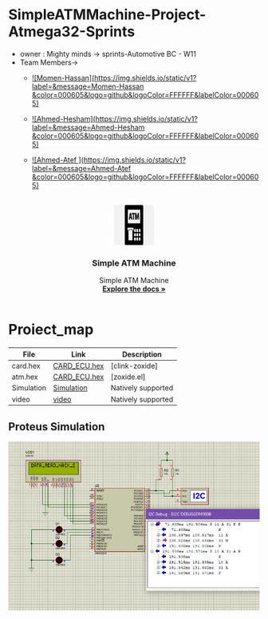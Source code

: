 # SimpleATMMachine-Project-Atmega32-Sprints
- owner : Mighty minds -> sprints-Automotive BC - W11
- Team Members->
  - [![Momen-Hassan](https://img.shields.io/static/v1?label=&message=Momen-Hassan &color=000605&logo=github&logoColor=FFFFFF&labelColor=000605)](https://github.com/ahmedatef1496)
  - [![Ahmed-Hesham](https://img.shields.io/static/v1?label=&message=Ahmed-Hesham &color=000605&logo=github&logoColor=FFFFFF&labelColor=000605)](https://github.com/ahmedatef1496)
  - [![Ahmed-Atef  ](https://img.shields.io/static/v1?label=&message=Ahmed-Atef  &color=000605&logo=github&logoColor=FFFFFF&labelColor=000605)](https://github.com/ahmedatef1496)

     <!-- PROJECT LOGO -->
<br />
<div align="center">
  <a href="https://github.com/github_username/repo_name">
    <img src="logo.png" alt="Logo" width="80" height="80">
  </a>

<h3 align="center">Simple ATM Machine</h3>

  <p align="center">
    Simple ATM Machine
    <br />
    <a href="https://github.com/TheGreatEtsh/SimpleATMMachine-Project-Atmega32-Sprints/tree/main/Documents"><strong>Explore the docs »</strong></a>
    <br />
    <br />
  </p>
</div>

 # Proiect_map

| File                  | Link                                         | Description                |
| --------------------- | -------------------------------------------- | -------------------------- |
| card.hex              | [CARD_ECU.hex]                               | [clink-zoxide]             |
| atm.hex               | [CARD_ECU.hex]                               | [zoxide.el]                |
| Simulation            | [Simulation]                                 | Natively supported         |
| video                 | [video]                                       | Natively supported         |


[CARD_ECU.hex]:(ProteusDesign/CARD.hex)
[CARD_ECU.hex]:(ProteusDesign/ATM.hex)
[Simulation]:(ProteusDesign/CARD.hex)
[video]: https://drive.google.com/file/d/1yPFWNEK8L4eZLI80DzdInBjXKycOUTue/view








## Proteus Simulation
![Proteus Simulation](I2C.PNG)
